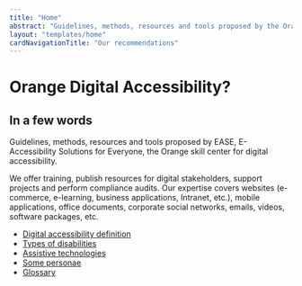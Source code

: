 ```yaml
---
title: "Home"
abstract: "Guidelines, methods, resources and tools proposed by the Orange skill center for digital accessibility"
layout: "templates/home"
cardNavigationTitle: "Our recommendations"
---
```


# Orange Digital Accessibility?

## In a few words

Guidelines, methods, resources and tools proposed by EASE, E-Accessibility Solutions for Everyone, the Orange skill center for digital accessibility.

We offer training, publish resources for digital stakeholders, support projects and perform compliance audits. Our expertise covers websites (e-commerce, e-learning, business applications, Intranet, etc.), mobile applications, office documents, corporate social networks, emails, videos, software packages, etc.   


<ul class="list-inline">
  <li class="list-inline-item pb-2">
    <a href="digital-accessibility-definition" class="btn btn-secondary btn-sm">Digital accessibility definition</a>
  </li>
  <li class="list-inline-item pb-2">
    <a href="types-of-disabilities" class="btn btn-secondary btn-sm">Types of disabilities</a>
  </li>
  <li class="list-inline-item pb-2">
    <a href="assistive-technologies" class="btn btn-secondary btn-sm">Assistive technologies</a>
  </li>
   <li class="list-inline-item pb-2">
    <a href="persona/" class="btn btn-secondary btn-sm">Some personae</a>
  </li>
  <li class="list-inline-item pb-2">
    <a href="glossary" class="btn btn-secondary btn-sm">Glossary</a>
  </li>
</ul>
